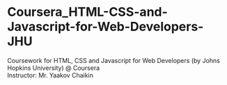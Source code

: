 # Coursera_HTML-CSS-and-Javascript-for-Web-Developers-JHU
Coursework for HTML, CSS and Javascript for Web Developers (by Johns Hopkins University) @ Coursera<br/>
Instructor: Mr. Yaakov Chaikin
